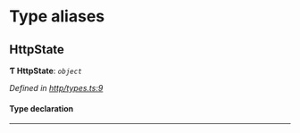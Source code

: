 

# Type aliases

<a id="httpstate"></a>

##  HttpState

**Ƭ HttpState**: *`object`*

*Defined in [http/types.ts:9](https://github.com/polkadot-js/api/blob/c916da6/packages/rpc-provider/src/http/types.ts#L9)*

#### Type declaration

___

